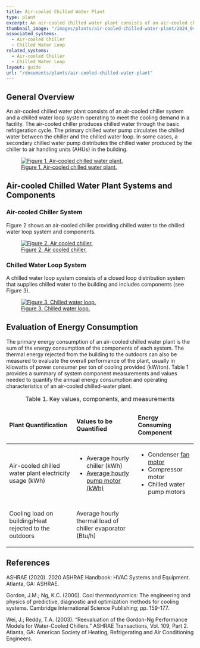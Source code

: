 ```yaml
---
title: Air-cooled Chilled Water Plant
type: plant
excerpt: An air-cooled chilled water plant consists of an air-cooled chiller system and a chilled water loop system operating to meet the cooling demand in a facility.
thumbnail_image: "/images/plants/air-cooled-chilled-water-plant/2024_0410_air cooled chiller plant_thumbnail.jpeg"
associated_systems:
  - Air-cooled Chiller
  - Chilled Water Loop
related_systems:
  - Air-cooled Chiller
  - Chilled Water Loop
layout: guide
url: "/documents/plants/air-cooled-chilled-water-plant"
---
```


## General Overview

An air-cooled chilled water plant consists of an air-cooled chiller system and a chilled water loop system operating to meet the cooling demand in a facility. The air-cooled chiller produces chilled water through the basic refrigeration cycle. The primary chilled water pump circulates the chilled water between the chiller and the chilled water loop. In some cases, a secondary chilled water pump distributes the chilled water produced by the chiller to air handling units (AHUs) in the building.

<a href="/images/plants/air-cooled-chilled-water-plant/2024_0425_ACCW plant_figure 1 updated.jpg">
    <figure class="figure mb-4 mt-3">
        <img src="/images/plants/air-cooled-chilled-water-plant/2024_0425_ACCW plant_figure 1 updated.jpg" class="figure-img img-fluid rounded" alt="Figure 1. Air-cooled chilled water plant.">
        <figcaption class="figure-caption text-left">Figure 1. Air-cooled chilled water plant.</figcaption>
    </figure>
</a>

## Air-cooled Chilled Water Plant Systems and Components

### Air-cooled Chiller System

Figure 2 shows an air-cooled chiller providing chilled water to the chilled water loop system and components. 

<a href="/images/plants/air-cooled-chilled-water-plant/2024_0423_ACCW plant_figure 2 updated.jpg">
    <figure class="figure mb-4 mt-3">
        <img src="/images/plants/air-cooled-chilled-water-plant/2024_0423_ACCW plant_figure 2 updated.jpg" class="figure-img img-fluid rounded" alt="Figure 2. Air cooled chiller.">
        <figcaption class="figure-caption text-left">Figure 2. Air cooled chiller.</figcaption>
    </figure>
</a>

### Chilled Water Loop System

A chilled water loop system consists of a closed loop distribution system that supplies chilled water to the building and includes components (see Figure 3).

<a href="/images/plants/air-cooled-chilled-water-plant/2024_0425_ACCW plant_figure 3 updated.jpg">
    <figure class="figure mb-4 mt-3">
        <img src="/images/plants/air-cooled-chilled-water-plant/2024_0425_ACCW plant_figure 3 updated.jpg" class="figure-img img-fluid rounded" alt="Figure 3. Chilled water loop.">
        <figcaption class="figure-caption text-left">Figure 3. Chilled water loop.</figcaption>
    </figure>
</a>

## Evaluation of Energy Consumption

The primary energy consumption of an air-cooled chilled water plant is the sum of the energy consumption of the components of each system. The thermal energy rejected from the building to the outdoors can also be measured to evaluate the overall performance of the plant, usually in kilowatts of power consumer per ton of cooling provided (kW/ton). Table 1  provides a summary of system component measurements and values needed to quantify the annual energy consumption and operating characteristics of an air-cooled chilled-water plant. 

<table>
    <caption>Table 1. Key values, components, and measurements</caption>
    <thead>
        <tr>
            <td>
                <p><strong>Plant Quantification</strong></p>
            </td>
            <td>
                <p><strong>Values to be Quantified</strong></p>
            </td>
            <td>
                <p><strong>Energy Consuming Component</strong></p>
            </td>
        </tr>
    <tbody>
        <tr>
            <td>
                <p>Air-cooled chilled water plant electricity usage (kWh)</p>
            </td>
            <td>
                <ul>
                    <li>Average hourly chiller (kWh)</li>
                    <li><a href="/documents/components/constant-speed-constant-volume-pump-motor">Average hourly pump motor (kWh)</a></li>
                </ul>
            </td>
            <td>
                <ul>
                    <li>Condenser <a href="/documents/components/constant-speed-constant-volume-fan-and-motor">fan motor</a></li>
                    <li>Compressor motor</li>
                    <li>Chilled water pump motors</li>
                </ul>
            </td>
        </tr>
        <tr>
            <td>
                <p>Cooling load on building/Heat rejected to the outdoors</p>
            </td>
            <td>
                <p>Average hourly thermal load of chiller evaporator (Btu/h)</p>
            </td>
            <td>
                <p></p>
            </td>
        </tr>
    </tbody>
</table>

## References

<!-- Must have emty line after the opeing div tag. If we use a numbered list to relate to in text citations, remove the div  -->
<div class="references">

ASHRAE (2020). 2020 ASHRAE Handbook: HVAC Systems and Equipment. Atlanta, GA: ASHRAE. 

Gordon, J.M.; Ng, K.C. (2000). Cool thermodynamics: The engineering and physics of predictive, diagnostic and optimization methods for cooling systems. Cambridge International Science Publishing; pp. 159-177.

Wei, J.; Reddy, T.A. (2003). “Reevaluation of the Gordon-Ng Performance Models for Water-Cooled Chillers.” ASHRAE Transactions, Vol. 109, Part 2. Atlanta, GA: American Society of Heating, Refrigerating and Air Conditioning Engineers.  

</div>